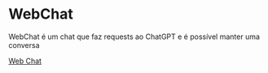 # WebChat
WebChat é um chat que faz requests ao ChatGPT e é possível manter uma conversa


[Web Chat](https://web-chat-frjapfqo5-fcrfabiano.vercel.app/)
